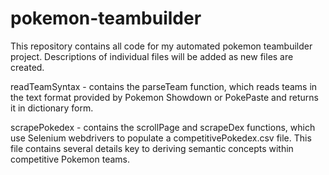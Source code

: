 # pokemon-teambuilder

This repository contains all code for my automated pokemon teambuilder project. Descriptions of individual files will be added as new files are created.

readTeamSyntax - contains the parseTeam function, which reads teams in the text format provided by Pokemon Showdown or PokePaste and returns it in dictionary form.

scrapePokedex - contains the scrollPage and scrapeDex functions, which use Selenium webdrivers to populate a competitivePokedex.csv file. This file contains several details key to deriving semantic concepts within competitive Pokemon teams.